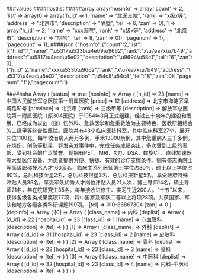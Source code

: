 ###values
####hostlist
#####array
    array('hosinfo' => array('count' => 2,
                             'list' => array(0 => array('h_id' => 1,
                                                        'name' => "北医三院",
                                                        'rank' => "x级x等",
                                                        'address' => "北京市",
                                                        'description' => "隔壁",
                                                        'tel' => 6,
                                                        'zan' => 0),
                                             1 => array('h_id' => 2,
                                                        'name' => "xxx医院",
                                                        'rank' => "x级x等",
                                                        'address' => "北京市",
                                                        'description' => "哈哈",
                                                        'tel' => 8,
                                                        'zan' => 0)),
                             'pagenum' => 1),
                             'pagecount' => 1);
####json
    {"hosinfo":{"count":2,"list":[{"h_id":1,"name":"\u5317\u533b\u4e09\u9662","rank":"x\u7ea7x\u7b49","address":"\u5317\u4eac\u5e02","description":"\u9694\u58c1","tel":"6","zan":0},{"h_id":2,"name":"xxx\u533b\u9662","rank":"x\u7ea7x\u7b49","address":"\u5317\u4eac\u5e02","description":"\u54c8\u54c8","tel":"8","zan":0}],"pagenum":"1"},"pagecount":1}


####haha
    Array ( [status] => true [hosinfo] => Array ( [h_id] => 23 [name] => 中国人民解放军总医院第一附属医院 [price] => 12 [address] => 北京市海淀区阜城路51号 [province] => 北京市 [rank] => 三级甲等 [description] => 解放军总医院第一附属医院（原304医院）于1954年3月正式组建。经过五十余年的建设和发展，已经成为以创（烧）伤外科、急救医学和危重救治为主要特色，医教研相结合的三级甲等综合性医院。医院共有43个临床医技科室，其中临床科室27个，展开床位1100张，每年收治病人两万多例，手术13000余例，其中危重病人三千多例。在烧伤、创伤等批量、群发突发事件中，完成任务成绩突出，多次受到上级的表彰，受到社会的广泛赞誉。现拥有PET、MRI、X刀、DSA、螺旋CT、直线加速器等大型医疗设备，为患者提供方便、快捷、有效的诊疗支撑条件。拥有盛志勇院士等高级职称技术人才160余名，临床主系列医师博士学位占30%，硕士以上学位占80%，总后科技金星2名，总后科技银星3名，总后科技新星5名，享受政府特殊津贴人员36名，享受军队优秀人才岗位津贴人员21人次，博士导师14名，硕士导师21名，年在院研究生35名。每年接收进修生、实习生近200人。"十五"以来，获得各级各类成果奖项77项，其中国家及军队二等以上将项28项。共获国家、军队和地方各级各类科研课题199项。 [tel] => 010-66867304 [zan] => 0 ) [depinfo] => Array ( [0] => Array ( [class_name] => 内科 [deplist] => Array ( [d_id] => 22 [hospital_id] => 23 [class_id] => 1 [name] => 心血管科 [description] => [tel] => ) ) [1] => Array ( [class_name] => 外科 [deplist] => Array ( [d_id] => 31 [hospital_id] => 23 [class_id] => 2 [name] => 皮肤科 [description] => [tel] => ) ) [2] => Array ( [class_name] => 骨科 [deplist] => Array ( [d_id] => 28 [hospital_id] => 23 [class_id] => 3 [name] => 骨科 [description] => [tel] => ) ) [3] => Array ( [class_name] => 中医科 [deplist] => Array ( [d_id] => 32 [hospital_id] => 23 [class_id] => 4 [name] => 内科-中医科 [description] => [tel] => ) ) ) )